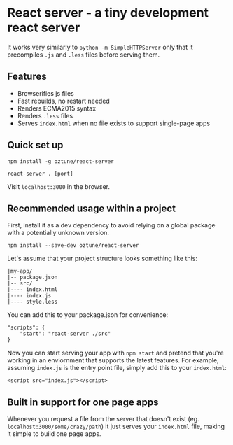 # React server - a tiny development react server

It works very similarly to `python -m SimpleHTTPServer` only that it precompiles `.js` and `.less` files before serving them.

## Features
- Browserifies js files
- Fast rebuilds, no restart needed
- Renders ECMA2015 syntax
- Renders `.less` files
- Serves `index.html` when no file exists to support single-page apps

## Quick set up

```
npm install -g oztune/react-server
```

```
react-server . [port]
```

Visit `localhost:3000` in the browser.

## Recommended usage within a project

First, install it as a dev dependency to avoid relying on a global package with a potentially unknown version.

```
npm install --save-dev oztune/react-server
```

Let's assume that your project structure looks something like this:

    |my-app/
    |-- package.json
    |-- src/
    |---- index.html
    |---- index.js
    |---- style.less
    
You can add this to your package.json for convenience:

    "scripts": {
        "start": "react-server ./src"
    }

Now you can start serving your app with `npm start` and pretend that you're working in an enviornment that supports the latest features. For example, assuming `index.js` is the entry point file, simply add this to your `index.html`:

    <script src="index.js"></script>
    
## Built in support for one page apps

Whenever you request a file from the server that doesn't exist (eg. `localhost:3000/some/crazy/path`) it just serves your `index.html` file, making it simple to build one page apps.
